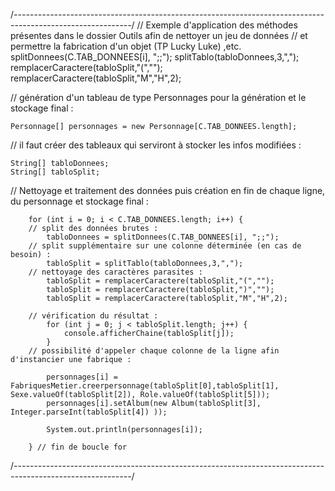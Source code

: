  /*-----------------------------------------------------------------------------------------------------------*/ 
// Exemple d'application des méthodes présentes dans le dossier Outils afin de nettoyer un jeu de données
// et permettre la fabrication d'un objet (TP Lucky Luke) ,etc.
         splitDonnees(C.TAB_DONNEES[i], ";;");
         splitTablo(tabloDonnees,3,",");
         remplacerCaractere(tabloSplit,"(","");
         remplacerCaractere(tabloSplit,"M","H",2);

// génération d'un tableau de type Personnages pour la génération et le stockage final :

    Personnage[] personnages = new Personnage[C.TAB_DONNEES.length];

// il faut créer des tableaux qui serviront à stocker les infos modifiées :

    String[] tabloDonnees;
    String[] tabloSplit;


// Nettoyage et traitement des données puis création en fin de chaque ligne, du personnage et stockage final :

        for (int i = 0; i < C.TAB_DONNEES.length; i++) {
        // split des données brutes :
            tabloDonnees = splitDonnees(C.TAB_DONNEES[i], ";;");
        // split supplémentaire sur une colonne déterminée (en cas de besoin) :
            tabloSplit = splitTablo(tabloDonnees,3,",");
        // nettoyage des caractères parasites :
            tabloSplit = remplacerCaractere(tabloSplit,"(","");
            tabloSplit = remplacerCaractere(tabloSplit,")","");
            tabloSplit = remplacerCaractere(tabloSplit,"M","H",2);

        // vérification du résultat :
            for (int j = 0; j < tabloSplit.length; j++) {
                console.afficherChaine(tabloSplit[j]);
            }
        // possibilité d'appeler chaque colonne de la ligne afin d'instancier une fabrique :

            personnages[i] = FabriquesMetier.creerpersonnage(tabloSplit[0],tabloSplit[1], Sexe.valueOf(tabloSplit[2]), Role.valueOf(tabloSplit[5]));
            personnages[i].setAlbum(new Album(tabloSplit[3], Integer.parseInt(tabloSplit[4]) ));

            System.out.println(personnages[i]);

        } // fin de boucle for

/*-----------------------------------------------------------------------------------------------------------*/ 